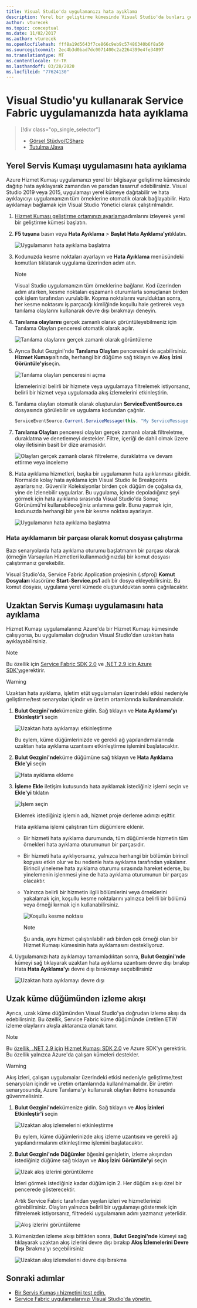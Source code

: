 ```yaml
---
title: Visual Studio'da uygulamanızı hata ayıklama
description: Yerel bir geliştirme kümesinde Visual Studio'da bunları geliştirerek ve hata ayıklayarak hizmetlerinizin güvenilirliğini ve performansını artırın.
author: vturecek
ms.topic: conceptual
ms.date: 11/02/2017
ms.author: vturecek
ms.openlocfilehash: fff8a19d5643f7ce866c9eb9c57486340b6f8a50
ms.sourcegitcommit: 2ec4b3d0bad7dc0071400c2a2264399e4fe34897
ms.translationtype: MT
ms.contentlocale: tr-TR
ms.lasthandoff: 03/28/2020
ms.locfileid: "77624130"
---
```

# <a name="debug-your-service-fabric-application-by-using-visual-studio"></a>Visual Studio'yu kullanarak Service Fabric uygulamanızda hata ayıklama
> [!div class="op_single_selector"]
> * [Görsel Stüdyo/CSharp](service-fabric-debugging-your-application.md) 
> * [Tutulma /Java](service-fabric-debugging-your-application-java.md)
>


## <a name="debug-a-local-service-fabric-application"></a>Yerel Servis Kumaşı uygulamasını hata ayıklama
Azure Hizmet Kumaşı uygulamanızı yerel bir bilgisayar geliştirme kümesinde dağıtıp hata ayıklayarak zamandan ve paradan tasarruf edebilirsiniz. Visual Studio 2019 veya 2015, uygulamayı yerel kümeye dağıtabilir ve hata ayıklayıcıyı uygulamanızın tüm örneklerine otomatik olarak bağlayabilir. Hata ayıklamayı bağlamak için Visual Studio Yönetici olarak çalıştırılmalıdır.

1. [Hizmet Kumaşı geliştirme ortamınızı ayarlama](service-fabric-get-started.md)adımlarını izleyerek yerel bir geliştirme kümesi başlatın.
2. **F5 tuşuna** basın veya **Hata Ayıklama** > **Başlat Hata Ayıklama'yı**tıklatın.
   
    ![Uygulamanın hata ayıklama başlatma][startdebugging]
3. Kodunuzda kesme noktaları ayarlayın ve **Hata Ayıklama** menüsündeki komutları tıklatarak uygulama üzerinden adım atın.
   
   > [!NOTE]
   > Visual Studio uygulamanızın tüm örneklerine bağlanır. Kod üzerinden adım atarken, kesme noktaları eşzamanlı oturumlarla sonuçlanan birden çok işlem tarafından vurulabilir. Kopma noktalarını vurulduktan sonra, her kesme noktasını iş parçacığı kimliğinde koşullu hale getirerek veya tanılama olaylarını kullanarak devre dışı bırakmayı deneyin.
   > 
   > 
4. **Tanılama olaylarını** gerçek zamanlı olarak görüntüleyebilmeniz için Tanılama Olayları penceresi otomatik olarak açılır.
   
    ![Tanılama olaylarını gerçek zamanlı olarak görüntüleme][diagnosticevents]
5. Ayrıca Bulut Gezgini'nde **Tanılama Olayları** penceresini de açabilirsiniz.  **Hizmet Kumaşı**altında, herhangi bir düğüme sağ tıklayın ve **Akış İzini Görüntüle'yi**seçin.
   
    ![Tanılama olayları penceresini açma][viewdiagnosticevents]
   
    İzlemelerinizi belirli bir hizmete veya uygulamaya filtrelemek istiyorsanız, belirli bir hizmet veya uygulamada akış izlemelerini etkinleştirin.
6. Tanılama olayları otomatik olarak oluşturulan **ServiceEventSource.cs** dosyasında görülebilir ve uygulama kodundan çağrılır.
   
    ```csharp
    ServiceEventSource.Current.ServiceMessage(this, "My ServiceMessage with a parameter {0}", result.Value.ToString());
    ```
7. **Tanılama Olayları** penceresi olayları gerçek zamanlı olarak filtreletme, duraklatma ve denetlemeyi destekler.  Filtre, içeriği de dahil olmak üzere olay iletisinin basit bir dize aramasidır.
   
    ![Olayları gerçek zamanlı olarak filtreleme, duraklatma ve devam ettirme veya inceleme][diagnosticeventsactions]
8. Hata ayıklama hizmetleri, başka bir uygulamanın hata ayıklanması gibidir. Normalde kolay hata ayıklama için Visual Studio ile Breakpoints ayarlarsınız. Güvenilir Koleksiyonlar birden çok düğüm de çoğalsa da, yine de İzlenebilir uygularlar. Bu uygulama, içinde depoladığınız şeyi görmek için hata ayıklama sırasında Visual Studio'da Sonuç Görünümü'ni kullanabileceğiniz anlamına gelir. Bunu yapmak için, kodunuzda herhangi bir yere bir kesme noktası ayarlayın.
   
    ![Uygulamanın hata ayıklama başlatma][breakpoint]


### <a name="running-a-script-as-part-of-debugging"></a>Hata ayıklamanın bir parçası olarak komut dosyası çalıştırma
Bazı senaryolarda hata ayıklama oturumu başlatmanın bir parçası olarak (örneğin Varsayılan Hizmetleri kullanmadığınızda) bir komut dosyası çalıştırmanız gerekebilir.

Visual Studio'da, Service Fabric Application projesinin (.sfproj) **Komut Dosyaları** klasörüne **Start-Service.ps1** adlı bir dosya ekleyebilirsiniz. Bu komut dosyası, uygulama yerel kümede oluşturulduktan sonra çağrılacaktır.


<!--Every topic should have next steps and links to the next logical set of content to keep the customer engaged-->

## <a name="debug-a-remote-service-fabric-application"></a>Uzaktan Servis Kumaşı uygulamasını hata ayıklama
Hizmet Kumaşı uygulamalarınız Azure'da bir Hizmet Kumaşı kümesinde çalışıyorsa, bu uygulamaları doğrudan Visual Studio'dan uzaktan hata ayıklayabilirsiniz.

> [!NOTE]
> Bu özellik için [Service Fabric SDK 2.0](https://www.microsoft.com/web/handlers/webpi.ashx?command=getinstallerredirect&appid=MicrosoftAzure-ServiceFabric-VS2015) ve [.NET 2.9 için Azure SDK'yı](https://azure.microsoft.com/downloads/)gerektirir.    

<!-- -->
> [!WARNING]
> Uzaktan hata ayıklama, işletim etüt uygulamaları üzerindeki etkisi nedeniyle geliştirme/test senaryoları içindir ve üretim ortamlarında kullanılmamalıdır.

1. **Bulut Gezgini'nde**kümenize gidin. Sağ tıklayın ve **Hata Ayıklama'yı Etkinleştir'i** seçin
   
    ![Uzaktan hata ayıklamayı etkinleştirme][enableremotedebugging]
   
    Bu eylem, küme düğümlerinizde ve gerekli ağ yapılandırmalarında uzaktan hata ayıklama uzantısını etkinleştirme işlemini başlatacaktır.
2. **Bulut Gezgini'nde**küme düğümüne sağ tıklayın ve **Hata Ayıklama Ekle'yi** seçin
   
    ![Hata ayıklama ekleme][attachdebugger]
3. **İşleme Ekle** iletişim kutusunda hata ayıklamak istediğiniz işlemi seçin ve **Ekle'yi** tıklatın
   
    ![İşlem seçin][chooseprocess]
   
    Eklemek istediğiniz işlemin adı, hizmet proje derleme adınızı eşittir.
   
    Hata ayıklama işlemi çalıştıran tüm düğümlere eklenir.
   
   * Bir hizmeti hata ayıklama durumunda, tüm düğümlerde hizmetin tüm örnekleri hata ayıklama oturumunun bir parçasıdır.
   * Bir hizmeti hata ayıklıyorsanız, yalnızca herhangi bir bölümün birincil kopyası etkin olur ve bu nedenle hata ayıklama tarafından yakalanır. Birincil yineleme hata ayıklama oturumu sırasında hareket ederse, bu yinelemenin işlenmesi yine de hata ayıklama oturumunun bir parçası olacaktır.
   * Yalnızca belirli bir hizmetin ilgili bölümlerini veya örneklerini yakalamak için, koşullu kesme noktalarını yalnızca belirli bir bölümü veya örneği kırmak için kullanabilirsiniz.
     
     ![Koşullu kesme noktası][conditionalbreakpoint]
     
     > [!NOTE]
     > Şu anda, aynı hizmet çalıştırılabilir adı birden çok örneği olan bir Hizmet Kumaşı kümesinin hata ayıklamasını destekliyoruz.
     > 
     > 
4. Uygulamanızı hata ayıklamayı tamamladıktan sonra, **Bulut Gezgini'nde** kümeyi sağ tıklayarak uzaktan hata ayıklama uzantısını devre dışı bırakıp Hata **Hata Ayıklama'yı** devre dışı bırakmayı seçebilirsiniz
   
    ![Uzaktan hata ayıklamayı devre dışı][disableremotedebugging]

## <a name="streaming-traces-from-a-remote-cluster-node"></a>Uzak küme düğümünden izleme akışı
Ayrıca, uzak küme düğümünden Visual Studio'ya doğrudan izleme akışı da edebilirsiniz. Bu özellik, Service Fabric küme düğümünde üretilen ETW izleme olaylarını akışla aktaranıza olanak tanır.

> [!NOTE]
> Bu [özellik, .NET 2.9 için](https://azure.microsoft.com/downloads/) [Hizmet Kumaşı SDK 2.0](https://www.microsoft.com/web/handlers/webpi.ashx?command=getinstallerredirect&appid=MicrosoftAzure-ServiceFabric-VS2015) ve Azure SDK'yı gerektirir.
> Bu özellik yalnızca Azure'da çalışan kümeleri destekler.
> 
> 

<!-- -->
> [!WARNING]
> Akış izleri, çalışan uygulamalar üzerindeki etkisi nedeniyle geliştirme/test senaryoları içindir ve üretim ortamlarında kullanılmamalıdır.
> Bir üretim senaryosunda, Azure Tanılama'yı kullanarak olayları iletme konusunda güvenmelisiniz.

1. **Bulut Gezgini'nde**kümenize gidin. Sağ tıklayın ve **Akış İzinleri Etkinleştir'i** seçin
   
    ![Uzaktan akış izlemelerini etkinleştirme][enablestreamingtraces]
   
    Bu eylem, küme düğümlerinizde akış izleme uzantısını ve gerekli ağ yapılandırmalarını etkinleştirme işlemini başlatacaktır.
2. **Bulut Gezgini'nde** **Düğümler** öğesini genişletin, izleme akışından istediğiniz düğüme sağ tıklayın ve **Akış İzini Görüntüle'yi** seçin
   
    ![Uzak akış izlerini görüntüleme][viewremotestreamingtraces]
   
    İzleri görmek istediğiniz kadar düğüm için 2. Her düğüm akışı özel bir pencerede gösterecektir.
   
    Artık Service Fabric tarafından yayılan izleri ve hizmetlerinizi görebilirsiniz. Olayları yalnızca belirli bir uygulamayı göstermek için filtrelemek istiyorsanız, filtredeki uygulamanın adını yazmanız yeterlidir.
   
    ![Akış izlerini görüntüleme][viewingstreamingtraces]
3. Kümenizden izleme akışı bittikten sonra, **Bulut Gezgini'nde** kümeyi sağ tıklayarak uzaktan akış izlerini devre dışı bırakıp **Akış İzlemelerini Devre Dışı** Bırakma'yı seçebilirsiniz
   
    ![Uzaktan akış izlemelerini devre dışı bırakma][disablestreamingtraces]

## <a name="next-steps"></a>Sonraki adımlar
* [Bir Servis Kumaş ı hizmetini test edin.](service-fabric-testability-overview.md)
* [Service Fabric uygulamalarınızı Visual Studio'da yönetin.](service-fabric-manage-application-in-visual-studio.md)

<!--Image references-->
[startdebugging]: ./media/service-fabric-debugging-your-application/startdebugging.png
[diagnosticevents]: ./media/service-fabric-debugging-your-application/diagnosticevents.png
[viewdiagnosticevents]: ./media/service-fabric-debugging-your-application/viewdiagnosticevents.png
[diagnosticeventsactions]: ./media/service-fabric-debugging-your-application/diagnosticeventsactions.png
[breakpoint]: ./media/service-fabric-debugging-your-application/breakpoint.png
[enableremotedebugging]: ./media/service-fabric-debugging-your-application/enableremotedebugging.png
[attachdebugger]: ./media/service-fabric-debugging-your-application/attachdebugger.png
[chooseprocess]: ./media/service-fabric-debugging-your-application/chooseprocess.png
[conditionalbreakpoint]: ./media/service-fabric-debugging-your-application/conditionalbreakpoint.png
[disableremotedebugging]: ./media/service-fabric-debugging-your-application/disableremotedebugging.png
[enablestreamingtraces]: ./media/service-fabric-debugging-your-application/enablestreamingtraces.png
[viewingstreamingtraces]: ./media/service-fabric-debugging-your-application/viewingstreamingtraces.png
[viewremotestreamingtraces]: ./media/service-fabric-debugging-your-application/viewremotestreamingtraces.png
[disablestreamingtraces]: ./media/service-fabric-debugging-your-application/disablestreamingtraces.png
